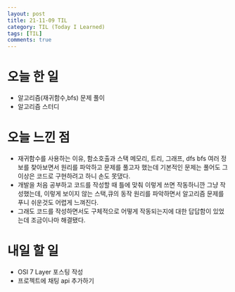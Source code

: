 ```yaml
---
layout: post
title: 21-11-09 TIL
category: TIL (Today I Learned)
tags: [TIL]
comments: true
---
```


# 오늘 한 일
- 알고리즘(재귀함수,bfs) 문제 풀이
- 알고리즘 스터디

# 오늘 느낀 점 
- 재귀함수를 사용하는 이유, 함소호출과 스택 메모리, 트리, 그래프, dfs bfs 여러 정보를 찾아보면서 원리를 파악하고 문제를 풀고자 했는데 기본적인 문제는 풀어도 그 이상은 코드로 구현하려고 하니 손도 못댔다.
- 개발을 처음 공부하고 코드를 작성할 때 틀에 맞춰 이렇게 쓰면 작동하니깐 그냥 작성했는데, 이렇게 보이지 않는 스택,큐의 동작 원리를 파악하면서 알고리즘 문제를 푸니 쉬운것도 어렵게 느껴진다. 
- 그래도 코드를 작성하면서도 구체적으로 어떻게 작동되는지에 대한 답답함이 있었는데 조금이나마 해결됐다.

# 내일 할 일 
- OSI 7 Layer 포스팅 작성
- 프로젝트에 채팅 api 추가하기